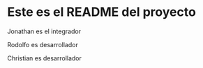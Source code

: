 # Este es el README del proyecto

Jonathan es el integrador

Rodolfo es desarrollador

Christian es desarrollador
